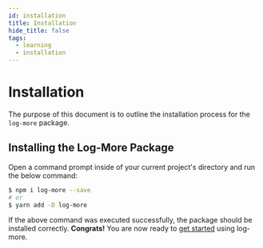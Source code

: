 ```yaml
---
id: installation
title: Installation
hide_title: false
tags:
  - learning
  - installation
---
```


# Installation

The purpose of this document is to outline the installation process for the `log-more` package.

## Installing the Log-More Package

Open a command prompt inside of your current project's directory and run the below command:

```bash
$ npm i log-more --save
# or
$ yarn add -D log-more
```

If the above command was executed successfully, the package should be installed correctly. **Congrats!** You are now ready to [get started](getting-started.md) using log-more.



